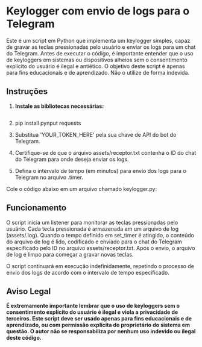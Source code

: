 # Keylogger com envio de logs para o Telegram

Este é um script em Python que implementa um keylogger simples, capaz de gravar as teclas pressionadas pelo usuário e enviar os logs para um chat do Telegram. Antes de executar o código, é importante entender que o uso de keyloggers em sistemas ou dispositivos alheios sem o consentimento explícito do usuário é ilegal e antiético. O objetivo deste script é apenas para fins educacionais e de aprendizado. Não o utilize de forma indevida.

## Instruções

1. **Instale as bibliotecas necessárias:**

```bash
```
2. pip install pynput requests

3. Substitua 'YOUR_TOKEN_HERE' pela sua chave de API do bot do Telegram.

4. Certifique-se de que o arquivo assets/receptor.txt contenha o ID do chat do Telegram para onde deseja enviar os logs.

5. Defina o intervalo de tempo (em minutos) para envio dos logs para o Telegram no arquivo .timer.

Cole o código abaixo em um arquivo chamado keylogger.py:

## Funcionamento

O script inicia um listener para monitorar as teclas pressionadas pelo usuário. Cada tecla pressionada é armazenada em um arquivo de log (assets/.log). Quando o tempo definido em set_timer é atingido, o conteúdo do arquivo de log é lido, codificado e enviado para o chat do Telegram especificado pelo ID no arquivo assets/receptor.txt. Após o envio, o arquivo de log é limpo para começar a gravar novas teclas.

O script continuará em execução indefinidamente, repetindo o processo de envio dos logs de acordo com o intervalo de tempo especificado.

## Aviso Legal

**É extremamente importante lembrar que o uso de keyloggers sem o consentimento explícito do usuário é ilegal e viola a privacidade de terceiros. Este script deve ser usado apenas para fins educacionais e de aprendizado, ou com permissão explícita do proprietário do sistema em questão. O autor não se responsabiliza por nenhum uso indevido ou ilegal deste código.**
